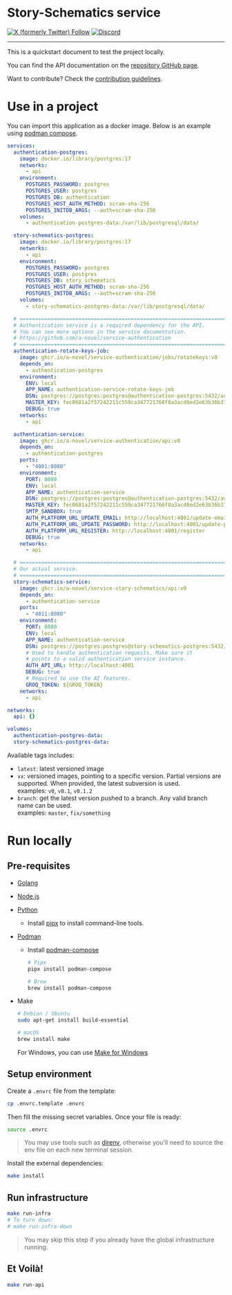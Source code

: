 # Story-Schematics service

[![X (formerly Twitter) Follow](https://img.shields.io/twitter/follow/agora_ecrivains)](https://twitter.com/agora_ecrivains)
[![Discord](https://img.shields.io/discord/1315240114691248138?logo=discord)](https://discord.gg/rp4Qr8cA)

<hr />

This is a quickstart document to test the project locally.

You can find the API documentation on the [repository GitHub page](https://a-novel.github.io/service-story-schematics/).

Want to contribute? Check the [contribution guidelines](CONTRIBUTING.md).

# Use in a project

You can import this application as a docker image. Below is an example using
[podman compose](https://docs.podman.io/en/latest/markdown/podman-compose.1.html).

```yaml
services:
  authentication-postgres:
    image: docker.io/library/postgres:17
    networks:
      - api
    environment:
      POSTGRES_PASSWORD: postgres
      POSTGRES_USER: postgres
      POSTGRES_DB: authentication
      POSTGRES_HOST_AUTH_METHOD: scram-sha-256
      POSTGRES_INITDB_ARGS: --auth=scram-sha-256
    volumes:
      - authentication-postgres-data:/var/lib/postgresql/data/

  story-schematics-postgres:
    image: docker.io/library/postgres:17
    networks:
      - api
    environment:
      POSTGRES_PASSWORD: postgres
      POSTGRES_USER: postgres
      POSTGRES_DB: story_schematics
      POSTGRES_HOST_AUTH_METHOD: scram-sha-256
      POSTGRES_INITDB_ARGS: --auth=scram-sha-256
    volumes:
      - story-schematics-postgres-data:/var/lib/postgresql/data/

  # ======================================================================
  # Authentication service is a required dependency for the API.
  # You can see more options in the service documentation.
  # https://github.com/a-novel/service-authentication
  # ======================================================================
  authentication-rotate-keys-job:
    image: ghcr.io/a-novel/service-authentication/jobs/rotatekeys:v0
    depends_on:
      - authentication-postgres
    environment:
      ENV: local
      APP_NAME: authentication-service-rotate-keys-job
      DSN: postgres://postgres:postgres@authentication-postgres:5432/authentication?sslmode=disable
      MASTER_KEY: fec0681a2f57242211c559ca347721766f8a3acd8ed2e63b36b3768051c702ca
      DEBUG: true
    networks:
      - api

  authentication-service:
    image: ghcr.io/a-novel/service-authentication/api:v0
    depends_on:
      - authentication-postgres
    ports:
      - "4001:8080"
    environment:
      PORT: 8080
      ENV: local
      APP_NAME: authentication-service
      DSN: postgres://postgres:postgres@authentication-postgres:5432/authentication?sslmode=disable
      MASTER_KEY: fec0681a2f57242211c559ca347721766f8a3acd8ed2e63b36b3768051c702ca
      SMTP_SANDBOX: true
      AUTH_PLATFORM_URL_UPDATE_EMAIL: http://localhost:4001/update-email
      AUTH_PLATFORM_URL_UPDATE_PASSWORD: http://localhost:4001/update-password
      AUTH_PLATFORM_URL_REGISTER: http://localhost:4001/register
      DEBUG: true
    networks:
      - api

  # ======================================================================
  # Our actual service.
  # ======================================================================
  story-schematics-service:
    image: ghcr.io/a-novel/service-story-schematics/api:v0
    depends_on:
      - authentication-service
    ports:
      - "4011:8080"
    environment:
      PORT: 8080
      ENV: local
      APP_NAME: authentication-service
      DSN: postgres://postgres:postgres@story-schematics-postgres:5432/story_schematics?sslmode=disable
      # Used to handle authentication requests. Make sure it
      # points to a valid authentication service instance.
      AUTH_API_URL: http://localhost:4001
      DEBUG: true
      # Required to use the AI features.
      GROQ_TOKEN: ${GROQ_TOKEN}
    networks:
      - api

networks:
  api: {}

volumes:
  authentication-postgres-data:
  story-schematics-postgres-data:
```

Available tags includes:

- `latest`: latest versioned image
- `vx`: versioned images, pointing to a specific version. Partial versions are supported. When provided, the
  latest subversion is used.\
  examples: `v0`, `v0.1`, `v0.1.2`
- `branch`: get the latest version pushed to a branch. Any valid branch name can be used.\
  examples: `master`, `fix/something`

# Run locally

## Pre-requisites

- [Golang](https://go.dev/doc/install)
- [Node.js](https://nodejs.org/en/download/)
- [Python](https://www.python.org/downloads/)
  - Install [pipx](https://pipx.pypa.io/stable/installation/) to install command-line tools.
- [Podman](https://podman.io/docs/installation)
  - Install [podman-compose](https://github.com/containers/podman-compose)

    ```bash
    # Pipx
    pipx install podman-compose

    # Brew
    brew install podman-compose
    ```

- Make

  ```bash
  # Debian / Ubuntu
  sudo apt-get install build-essential

  # macOS
  brew install make
  ```

  For Windows, you can use [Make for Windows](https://gnuwin32.sourceforge.net/packages/make.htm)

## Setup environment

Create a `.envrc` file from the template:

```bash
cp .envrc.template .envrc
```

Then fill the missing secret variables. Once your file is ready:

```bash
source .envrc
```

> You may use tools such as [direnv](https://direnv.net/), otherwise you'll need to source the env file on each new
> terminal session.

Install the external dependencies:

```bash
make install
```

## Run infrastructure

```bash
make run-infra
# To turn down:
# make run-infra-down
```

> You may skip this step if you already have the global infrastructure running.

## Et Voilà!

```bash
make run-api
```
